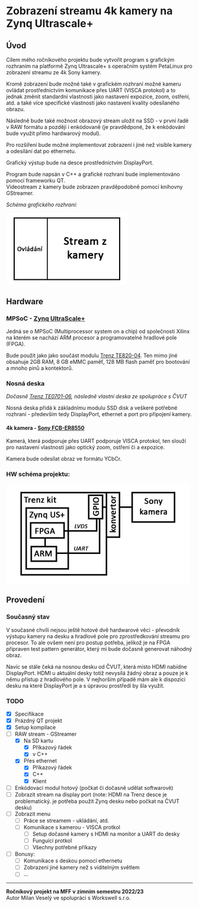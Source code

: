 # Zobrazení streamu 4k kamery na Zynq Ultrascale+

## Úvod

Cílem mého ročníkového projektu bude vytvořit program s grafickým rozhraním na platformě Zynq Ultrascale+ s operačním systém PetaLinux pro zobrazení streamu ze 4k Sony kamery.

Kromě zobrazení bude možné také v grafickém rozhraní možné kameru ovládat prostřednictvím komunikace přes UART (VISCA protokol) a to jednak změnit standardní vlastnosti jako nastavení expozice, zoom, ostření, atd. a také více specifické vlastnosti jako nastavení kvality odesílaného obrazu.

Následně bude také možnost obrazový stream uložit na SSD - v první řadě v RAW formátu a později i enkódovaně (je pravdědponé, že k enkódování bude využit přímo hardwarový modul).

Pro rozšíření bude možné implementovat zobrazení i jiné než visible kamery a odesílání dat po ethernetu.

Grafický výstup bude na desce prostřednictvím DisplayPort.

Program bude napsán v C++ a grafické rozhraní bude implementováno pomocí frameworku QT.  
Videostream z kamery bude zobrazen pravděpodobně pomocí knihovny GStreamer.

*Schéma grafického rozhraní:*

<img src="README.assets/UI.png" alt="UI" style="zoom:60%;" />

## Hardware

### MPSoC - [Zynq UltraScale+](https://www.xilinx.com/products/silicon-devices/soc/zynq-ultrascale-mpsoc.html)

Jedná se o MPSoC (Multiprocessor system on a chip) od společnosti Xilinx na kterém se nachází ARM procesor a programovatelné hradlové pole (FPGA).

Bude použit jako jako součást modulu [Trenz TE820-04](https://wiki.trenz-electronic.de/display/PD/TE0820+TRM). Ten mimo jiné obsahuje 2GB RAM, 8 GB eMMC paměť, 128 MB flash paměť pro bootování a mnoho pinů a kontektorů.

### Nosná deska

*Dočasně [Trenz TE0701-06](https://wiki.trenz-electronic.de/display/PD/TE0701+TRM), následně vlastní deska ze spolupráce s ČVUT*

Nosná deska přidá k základnímu modulu SSD disk a veškeré potřebné rozhraní - především tedy DisplayPort, ethernet a port pro připojení kamery.

#### 4k kamera - [Sony FCB-ER8550](https://www.image-sensing-solutions.eu/FCB-ER8550.html)

Kamerá, která podporuje přes UART podporuje VISCA protokol, ten slouží pro nastavení vlastností jako optický zoom, ostření či a expozice.

Kamera bude odesílat obraz ve formátu YCbCr.

### HW schéma projektu:

<img src="README.assets/Scheme.png" alt="Scheme" style="zoom: 80%;" />

## Provedení

### Současný stav

V současné chvíli nejsou ještě hotové dvě hardwarové věci - převodník výstupu kamery na desku a hradlové pole pro zprostředkování streamu pro procesor. To ale ovšem není pro postup potřeba, jelikož je na FPGA připraven test pattern generátor, který mi bude dočasně generovat náhodný obraz.

Navíc se stále čeká na nosnou desku od ČVUT, která místo HDMI nabídne DisplayPort. HDMI u aktuální desky totiž nevysílá žádný obraz a pouze je k němu přístup z hradlového pole. V nejhorším případě mám ale k dispozici desku na které DisplayPort je a s úpravou prostředí by šla využít.

### TODO

- [x] Specifikace
- [x] Prázdný QT projekt
- [x] Setup kompilace
- [ ] RAW stream - GStreamer
    - [x] Na SD kartu
        - [x] Příkazový řádek
        - [x] v C++
    - [x] Přes ethernet
        - [x] Příkazový řádek
        - [x] C++
        - [x] Klient
- [ ] Enkódovací modul hotový (počkat či dočasně udělat softwarově)
- [ ] Zobrazit stream na display port (note: HDMI na Trenz desce je problematický. je potřeba použít Zynq desku nebo počkat na ČVUT desku)
- [ ] Zobrazit menu
  - [ ] Práce se streamem - ukládání, atd.
  - [ ] Komunikace s kamerou - VISCA protkol
    - [ ] Setup dočasné kamery s HDMI na monitor a UART do desky
    - [ ] Funguící protkol
    - [ ] Všechny potřebné příkazy
- [ ] Bonusy:
  - [ ] Komunikace s deskou pomocí ethernetu
  - [ ] Zobrazení jiné kamery než s viditelným světlem
  - [ ] ...

---

**Ročníkový projekt na MFF v zimním semestru 2022/23**  
Autor Milan Veselý ve spolupráci s Workswell s.r.o.
